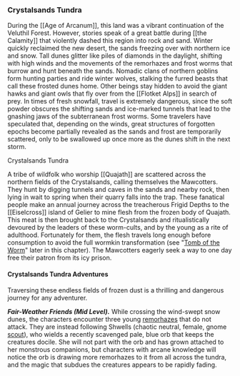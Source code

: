 ### Crystalsands Tundra

During the [[Age of Arcanum]], this land was a vibrant continuation of the Veluthil Forest. However, stories speak of a great battle during [[the Calamity]] that violently dashed this region into rock and sand. Winter quickly reclaimed the new desert, the sands freezing over with northern ice and snow. Tall dunes glitter like piles of diamonds in the daylight, shifting with high winds and the movements of the remorhazes and frost worms that burrow and hunt beneath the sands. Nomadic clans of northern goblins form hunting parties and ride winter wolves, stalking the furred beasts that call these frosted dunes home. Other beings stay hidden to avoid the giant hawks and giant owls that fly over from the [[Flotket Alps]] in search of prey. In times of fresh snowfall, travel is extremely dangerous, since the soft powder obscures the shifting sands and ice-marked tunnels that lead to the gnashing jaws of the subterranean frost worms. Some travelers have speculated that, depending on the winds, great structures of forgotten epochs become partially revealed as the sands and frost are temporarily scattered, only to be swallowed up once more as the dunes shift in the next storm.

[](https://media.dndbeyond.com/compendium-images/egtw/yDOyqyOocErRgYJK/03-13.png)

Crystalsands Tundra

A tribe of wildfolk who worship [[Quajath]] are scattered across the northern fields of the Crystalsands, calling themselves the Mawcotters. They hunt by digging tunnels and caves in the sands and nearby rock, then lying in wait to spring when their quarry falls into the trap. These fanatical people make an annual journey across the treacherous Frigid Depths to the [[Eiselcross]] island of Gelier to mine flesh from the frozen body of Quajath. This meat is then brought back to the Crystalsands and ritualistically devoured by the leaders of these worm-cults, and by the young as a rite of adulthood. Fortunately for them, the flesh travels long enough before consumption to avoid the full wormkin transformation (see "[Tomb of the Worm](https://www.dndbeyond.com/sources/egtw/[[wildemount]]-gazetteer-eiselcross#TomboftheWorm "[[Tomb of the Worm]]")" later in this chapter). The Mawcotters eagerly seek a way to one day free their patron from its icy prison.

#### Crystalsands Tundra Adventures

Traversing these endless fields of frozen dust is a thrilling and dangerous journey for any adventurer.

_**Fair-Weather Friends (Mid Level).**_ While crossing the wind-swept snow dunes, the characters encounter three young [remorhazes](https://www.dndbeyond.com/monsters/remorhaz) that do not attack. They are instead following Shwells (chaotic neutral, female, gnome [scout](https://www.dndbeyond.com/monsters/scout)), who wields a recently scavenged pale, blue orb that keeps the creatures docile. She will not part with the orb and has grown attached to her monstrous companions, but characters with arcane knowledge will notice the orb is drawing more remorhazes to it from all across the tundra, and the magic that subdues the creatures appears to be rapidly fading.